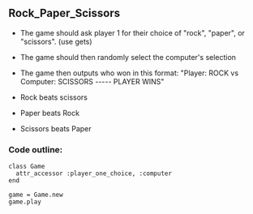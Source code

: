 ## Rock_Paper_Scissors

* The game should ask player 1 for their choice of "rock", "paper", or "scissors". (use gets)

* The game should then randomly select the computer's selection

* The game then outputs who won in this format: "Player: ROCK vs Computer: SCISSORS ----- PLAYER WINS"

* Rock beats scissors

* Paper beats Rock

* Scissors beats Paper

### Code outline:

```
class Game
  attr_accessor :player_one_choice, :computer
end

game = Game.new
game.play
```

